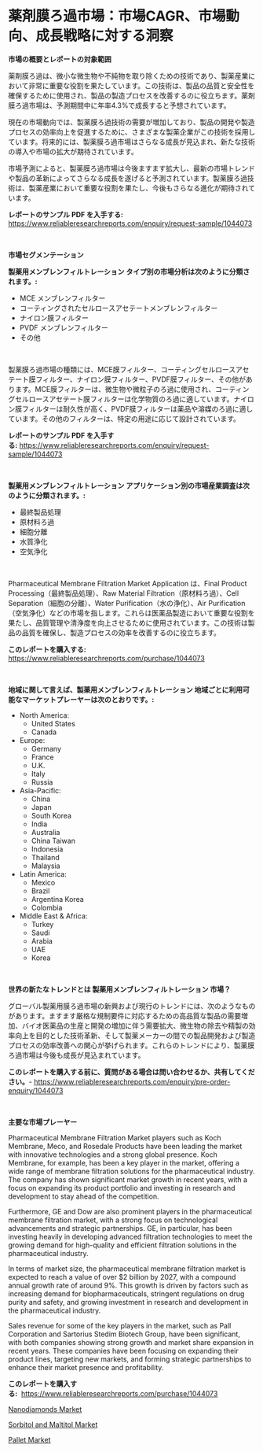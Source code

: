<p><h1>薬剤膜ろ過市場：市場CAGR、市場動向、成長戦略に対する洞察</h1></p><p><strong>市場の概要とレポートの対象範囲</strong></p>
<p><p>薬剤膜ろ過は、微小な微生物や不純物を取り除くための技術であり、製薬産業において非常に重要な役割を果たしています。この技術は、製品の品質と安全性を確保するために使用され、製品の製造プロセスを改善するのに役立ちます。薬剤膜ろ過市場は、予測期間中に年率4.3%で成長すると予想されています。</p><p>現在の市場動向では、製薬膜ろ過技術の需要が増加しており、製品の開発や製造プロセスの効率向上を促進するために、さまざまな製薬企業がこの技術を採用しています。将来的には、製薬膜ろ過市場はさらなる成長が見込まれ、新たな技術の導入や市場の拡大が期待されています。</p><p>市場予測によると、製薬膜ろ過市場は今後ますます拡大し、最新の市場トレンドや製品の革新によってさらなる成長を遂げると予測されています。製薬膜ろ過技術は、製薬産業において重要な役割を果たし、今後もさらなる進化が期待されています。</p></p>
<p><strong>レポートのサンプル PDF を入手する:</strong> <a href="https://www.reliableresearchreports.com/enquiry/request-sample/1044073">https://www.reliableresearchreports.com/enquiry/request-sample/1044073</a></p>
<p>&nbsp;</p>
<p><strong>市場セグメンテーション</strong></p>
<p><strong>製薬用メンブレンフィルトレーション タイプ別の市場分析は次のように分類されます。:</strong></p>
<p><ul><li>MCE メンブレンフィルター</li><li>コーティングされたセルロースアセテートメンブレンフィルター</li><li>ナイロン膜フィルター</li><li>PVDF メンブレンフィルター</li><li>その他</li></ul></p>
<p>&nbsp;</p>
<p><p>製薬膜ろ過市場の種類には、MCE膜フィルター、コーティングセルロースアセテート膜フィルター、ナイロン膜フィルター、PVDF膜フィルター、その他があります。MCE膜フィルターは、微生物や微粒子のろ過に使用され、コーティングセルロースアセテート膜フィルターは化学物質のろ過に適しています。ナイロン膜フィルターは耐久性が高く、PVDF膜フィルターは薬品や溶媒のろ過に適しています。その他のフィルターは、特定の用途に応じて設計されています。</p></p>
<p><strong>レポートのサンプル PDF を入手する:</strong>&nbsp;<a href="https://www.reliableresearchreports.com/enquiry/request-sample/1044073">https://www.reliableresearchreports.com/enquiry/request-sample/1044073</a></p>
<p>&nbsp;</p>
<p><strong> 製薬用メンブレンフィルトレーション アプリケーション別の市場産業調査は次のように分類されます。:</strong></p>
<p><ul><li>最終製品処理</li><li>原材料ろ過</li><li>細胞分離</li><li>水質浄化</li><li>空気浄化</li></ul></p>
<p>&nbsp;</p>
<p><p>Pharmaceutical Membrane Filtration Market Application は、Final Product Processing（最終製品処理）、Raw Material Filtration（原材料ろ過）、Cell Separation（細胞の分離）、Water Purification（水の浄化）、Air Purification（空気浄化）などの市場を指します。これらは医薬品製造において重要な役割を果たし、品質管理や清浄度を向上させるために使用されています。この技術は製品の品質を確保し、製造プロセスの効率を改善するのに役立ちます。</p></p>
<p><strong>このレポートを購入する:</strong>&nbsp; <a href="https://www.reliableresearchreports.com/purchase/1044073">https://www.reliableresearchreports.com/purchase/1044073</a></p>
<p>&nbsp;</p>
<p><strong>地域に関して言えば、製薬用メンブレンフィルトレーション 地域ごとに利用可能なマーケットプレーヤーは次のとおりです。:</strong></p>
<p><ul>
    <li>
        North America:
        <ul>
            <li>United States</li>
            <li>Canada</li>
        </ul>
    </li>
    <li>
        Europe:
        <ul>
            <li>Germany</li>
            <li>France</li>
            <li>U.K.</li>
            <li>Italy</li>
            <li>Russia</li>
        </ul>
    </li>
    <li>
        Asia-Pacific:
        <ul>
            <li>China</li>
            <li>Japan</li>
            <li>South Korea</li>
            <li>India</li>
            <li>Australia</li>
            <li>China Taiwan</li>
            <li>Indonesia</li>
            <li>Thailand</li>
            <li>Malaysia</li>
        </ul>
    </li>
    <li>
        Latin America:
        <ul>
            <li>Mexico</li>
            <li>Brazil</li>
            <li>Argentina Korea</li>
            <li>Colombia</li>
        </ul>
    </li>
    <li>
        Middle East & Africa:
        <ul>
            <li>Turkey</li>
            <li>Saudi</li>
            <li>Arabia</li>
            <li>UAE</li>
            <li>Korea</li>
        </ul>
    </li>
    </ul></p>
<p>&nbsp;</p>
<p><strong>世界の新たなトレンドとは 製薬用メンブレンフィルトレーション 市場？</strong></p>
<p><p>グローバル製薬用膜ろ過市場の新興および現行のトレンドには、次のようなものがあります。ますます厳格な規制要件に対応するための高品質な製品の需要増加、バイオ医薬品の生産と開発の増加に伴う需要拡大、微生物の除去や精製の効率向上を目的とした技術革新、そして製薬メーカーの間での製品開発および製造プロセスの効率改善への関心が挙げられます。これらのトレンドにより、製薬膜ろ過市場は今後も成長が見込まれています。</p></p>
<p><strong>このレポートを購入する前に、質問がある場合は問い合わせるか、共有してください。</strong>- <a href="https://www.reliableresearchreports.com/enquiry/pre-order-enquiry/1044073">https://www.reliableresearchreports.com/enquiry/pre-order-enquiry/1044073</a></p>
<p>&nbsp;</p>
<p><strong>主要な市場プレーヤー</strong></p>
<p><p>Pharmaceutical Membrane Filtration Market players such as Koch Membrane, Meco, and Rosedale Products have been leading the market with innovative technologies and a strong global presence. Koch Membrane, for example, has been a key player in the market, offering a wide range of membrane filtration solutions for the pharmaceutical industry. The company has shown significant market growth in recent years, with a focus on expanding its product portfolio and investing in research and development to stay ahead of the competition.</p><p>Furthermore, GE and Dow are also prominent players in the pharmaceutical membrane filtration market, with a strong focus on technological advancements and strategic partnerships. GE, in particular, has been investing heavily in developing advanced filtration technologies to meet the growing demand for high-quality and efficient filtration solutions in the pharmaceutical industry.</p><p>In terms of market size, the pharmaceutical membrane filtration market is expected to reach a value of over $2 billion by 2027, with a compound annual growth rate of around 9%. This growth is driven by factors such as increasing demand for biopharmaceuticals, stringent regulations on drug purity and safety, and growing investment in research and development in the pharmaceutical industry.</p><p>Sales revenue for some of the key players in the market, such as Pall Corporation and Sartorius Stedim Biotech Group, have been significant, with both companies showing strong growth and market share expansion in recent years. These companies have been focusing on expanding their product lines, targeting new markets, and forming strategic partnerships to enhance their market presence and profitability.</p></p>
<p><strong>このレポートを購入する:</strong>&nbsp;&nbsp;<a href="https://www.reliableresearchreports.com/purchase/1044073">https://www.reliableresearchreports.com/purchase/1044073</a></p>
<p><p><a href="https://github.com/jsmusil/Market-Research-Report-List-2/blob/main/nanodiamonds-market.md">Nanodiamonds Market</a></p><p><a href="https://github.com/bmorecock/Market-Research-Report-List-2/blob/main/sorbitol-and-maltitol-market.md">Sorbitol and Maltitol Market</a></p><p><a href="https://github.com/yemakinde/Market-Research-Report-List-1/blob/main/pallet-market.md">Pallet Market</a></p></p>